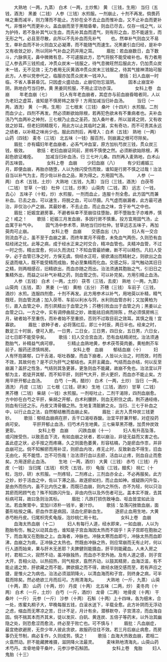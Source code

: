 <!-- { "loadSidebar": true } -->
　　大熟地（一两，九蒸） 白术（一两，土炒焦） 黄 （三钱，生用） 当归（五钱，酒洗） 黑姜（二钱） 人参（三钱）水煎服。一剂崩止，十剂不再发。倘畏药味之重而减半，则力薄而不能止。方妙在全不去止血而惟补血，又不止补血而更补气，非惟补气而更补火。盖血崩而至于黑暗昏晕，则血已尽去，仅存一线之气，以为护持，若不急补其气以生血，而先补其血而遗气，则有形之血，恐不能遽生，而无形之气，必且至尽散，此所以不先补血而先补气 
　　也。然单补气则血又不易生，单补血而不补火则血又必凝滞，而不能随气而速生。况黑姜引血归经，是补中又有收敛之妙，所以同补气补血之药并用之耳。 
　　眉批：若血崩数日，血下数斗，六脉俱无，鼻中微微有息，不可遽服此方，恐气将脱不能受峻补也。有力者用辽人参去芦三钱煎成，冲贯众炭末一钱服之，待气息微旺然后服此方，仍加贯众炭末一钱，无不见效；无力者用无灰黄酒冲贯众炭末三钱服之，待其气接神清始可服此方。人参以党参代之，临服亦加贯众炭末一钱冲入。 
　　歌括：妇人血崩一时临，不省人事甚昏沉。只因虚火盛动血，止崩切勿忘滋阴。 
　　固本止崩宜补阴，熟地白芍当归参。黄 黑姜同煎服，不用止涩功亦深。 
　　
　　女科上卷　血崩
　　年老血崩（七）
　　妇人有年老血崩者，其症亦与前血崩昏暗者同，人以为老妇之虚耳，谁知是不慎房帏之故乎！方用加减当归补血汤。
　　当归（一两，酒洗） 黄 （一两，生用） 三七根末（三钱） 桑叶（十四片）水煎服。二剂而血少止，四剂不再发。然必须断欲始除根，若再犯色欲未有不重病者也。夫补血汤乃气血两补之神剂，三七根乃止血之圣药，加入桑叶者，所以滋肾之阴，又有收敛之妙耳。但老妇阴精既亏，用此方以止其临时之漏，实有奇功，而不可责其永远之绩者，以补精之味尚少也。服此四剂后，再增入：白术（五钱） 熟地（一两） 山药（四钱） 麦冬（三钱） 北五味（一钱）服百剂，则崩漏之根可尽除矣。 
　　眉批：亦有孀妇年老血崩者，必系气冲血室，原方加杭芍炭三钱，贯众炭三钱，极效。 
　　歌括：老妇血崩证同前，房帏不慎使之然。必须断欲始除根，再起色欲证难痊。 
　　加减当归补血汤，归 三七叶儿桑。四剂再入麦熟地，白术山药五味尝。 
　　
　　女科上卷　血崩
　　少妇血崩（八）
　　有少妇甫娠三月，即便血崩，再胎亦随堕，人以为挫闪受伤而致，谁知是行房不慎之过哉！治法自当以补气为主，而少佐以补血之品，斯为得之。方用固气汤。
　　人参（一两） 白术（五钱，土炒） 大熟地（五钱，九蒸） 当归（三钱，酒洗） 白茯苓（二钱） 甘草（一钱） 杜仲（三钱，炒黑） 山萸肉（二钱，蒸） 远志（一钱，去心） 五味子（十粒，炒）水煎服，一剂而血止，连服十剂全愈。此方固气而兼补血。已去之血，可以速生，将脱之血，可以尽摄。凡气虚而崩漏者，此方最可通治，非仅治小产之崩。其最妙者，不去止血，而止血之味，含于补气之中也。 
　　眉批：妊娠宜避房事，不避者纵幸不至崩往往堕胎，即不堕胎生子亦难养，慎之！戒之！ 
　　歌括：妊娠三月发血崩，多因行房不慎重。投方宜用固气汤，止血寓于补气中。 
　　固气汤中参术苓，熟地当归炒杜仲。甘草远志五味子，再加萸肉可止崩。 
　　
　　女科上卷　血崩
　　交感血出（九）
　　妇人有一交合则流血不止，虽不至于血崩之甚，而终年累月不得愈，未免血气两伤，久则恐有血枯经闭之忧。此等之病，成于经水正来之时交合，精冲血管也。夫精冲血管，不过一时之伤，精出宜愈，何以久而流红？不知血管最娇嫩，断不可以精伤。凡妇人受孕，必于血管已净之时，方保无虞。倘经水正旺，彼欲涌出而精射之，则欲出之血反退而缩入，既不能受精而成胎，势必至集精而化血。交感之际，淫气触动其旧日之精，则两相感召，旧精欲出，而血亦随之而出。治法须通其胞胎之气，引旧日之集精外出，而益之以补气补精之药，则血管之伤，可以补完矣。方用引精止血汤。
　　人参（五钱） 白术（一两，土炒） 茯苓（三钱，去皮） 熟地（一两，九蒸） 山萸肉（五钱，蒸） 黑姜（一钱） 黄柏（五分） 芥穗（三钱） 车前子（三钱，酒炒）水煎。连服四剂愈，十剂不再发。此方用参术以补气，用地萸以补精，精气既旺，则血管流通；加入茯苓、车前以利水与窍，水利则血管亦利；又加黄柏为引，直入血管之中，而引夙精出于血管之外；芥穗引败血出于血管之内；黑姜以止血管之口。一方之中，实有调停曲屈之妙，故能祛旧病而除陈 。然必须慎房帏三月，破者始不至重伤，而补者始不至重损，否则不过取目前之效耳。其慎之哉！宜寡欲。 
　　眉批：欲种子者，必将落红后，即三十时辰，两日半也。经来之时，数足三十时辰，便可入房。一日男，二日女，三日男，四日女，五日男，六日女，过七日即不能受孕矣。 
　　歌括：妇人交合宫血流，恐有血枯精闭忧。治法须通胞胎气，补精益气病可瘳。 
　　引精止血熟地黄，参术茯苓萸肉姜。黄柏荆芥车前子，服药还须慎帏房。 
　　
　　女科上卷　血崩
　　郁结血崩（十）
　　妇人有怀抱甚郁，口干舌渴，呕吐吞酸，而血下崩者，人皆以火治之，时而效，时而不效，其故何也？是不识为肝气之郁结也。夫肝主藏血，气结而血亦结，何以反至崩漏？盖肝之性急，气结则其急更甚，更急则血不能藏，故崩不免也。治法宜以开郁为主，若徒开其郁，而不知平肝，则肝气大开，肝火更炽，而血亦不能止矣。方用平肝开郁止血汤。
　　白芍（一两，醋炒） 白术（一两，土炒） 当归（一两，酒洗） 丹皮（三钱） 三七根（三钱，研末） 生地（三钱，酒炒） 甘草（二钱） 黑芥穗（二钱） 柴胡（一钱）水煎服。一剂呕吐止，二剂干渴除，四剂血崩愈。方中妙在白芍之平肝，柴胡之开郁，白术利腰脐，则血无积住之虞。荆芥通经络，则血有归还之乐。丹皮又清骨髓之热。生地复清脏腑之炎。当归、三七于补血之中，以行止血之法，自然郁结散而血崩止矣。 
　　眉批：此方入贯仲炭三钱更妙。 
　　歌括：郁结血崩病在肝，舌干口渴呕吞酸。治宜平肝兼开郁，对症投药病可安。 
　　平肝开郁止血汤，归芍术丹生地黄。三七柴草黑芥穗，加贯仲炭效更彰。 
　　
　　女科上卷　血崩
　　闪跌血崩（十一）
　　妇人有升高坠落，或闪挫受伤，以致恶血下流，有如血崩之状者，若以崩治，非徒无益而又害之也。盖此症之状，必手按之而疼痛，久之则面色萎黄，形容枯槁，乃是瘀血作祟，并非血崩可比。倘不知解瘀而用补涩，则瘀血内攻，疼无止时，反致新血不得生，旧血无由化，死不能悟，岂不可伤哉！治法须行血以去瘀，活血以止疼，则血自止而愈矣。方用逐瘀止血汤。
　　生地（一两，酒炒） 大黄（三钱） 赤芍（三钱） 丹皮（一钱） 当归尾（五钱） 枳壳（五钱，炒） 龟版（三钱，醋炙） 桃仁（十粒，泡炒，研）水煎服。一剂疼轻，二剂疼止，三剂血亦全止，不必再服矣。此方之妙，妙于活血之中，佐以下滞之品，故逐瘀如扫，而止血如神。或疑跌闪升坠，是由外而伤内，虽不比内伤之重，而既已血崩，则内之所伤，亦不为轻，何以只治其瘀而罔顾气也？殊不知跌闪升坠，非由内伤以及外伤者可比。盖本实不拨，去其标病可耳，故曰急则治其标。 
　　眉批：凡跌打损伤致唾血、呕血皆宜如此治法。若血聚胃中，宜加川浓朴一钱半，姜汁炒。 
　　歌括：坠落闪挫致血崩，面萎形枯按之痛。瘀血作祟是病因，活血化瘀新血生。 
　　逐瘀止血用生地，大黄赤芍粉丹皮。归尾枳壳炙龟版，泡炒桃仁用十粒。 
　　
　　女科上卷　血崩
　　血海太热血崩（十二）
　　妇人有每行人道，经水即来，一如血崩，人以为胞胎有伤，触之以动其血也，谁知是子宫血海因太热而不固乎！夫子宫即在胞胎之下，而血海又在胞胎之上。血海者，冲脉也。冲脉太寒而血即亏，冲脉太热而血即沸，血崩之为病，正冲脉之太热也。然既由冲脉之热，则应常崩而无有止时，何以行人道而始来，果与肝木无恙耶？夫脾健则能摄血，肝平则能藏血。人未入房之时，君相二火，寂然不动，虽冲脉独热，而血亦不至外驰。及有人道之感，则子宫大开，吾相火动，以热招热，同气相求，翕然齐动，以鼓其精房，血海泛滥，有不能止遏之势，肝欲藏之而不能，脾欲摄之而不得，故经水随交感而至，若有声应之捷，是惟火之为病也。治法必须滋阴降火，以清血海而和子宫，则终身之病，可半载而除矣。然必绝欲三月而后可。方用清海丸。
　　大熟地（一斤，九蒸） 山萸（十两，蒸） 山药（十两，炒） 丹皮（十两） 北五味（二两，炒） 麦冬肉（十两） 白术（一斤，土炒） 白芍（一斤，酒炒） 龙骨（二两） 地骨皮（十两） 干桑叶（一斤） 元参（一斤） 沙参（十两） 石斛（十两）上十四味，各为细末，合一处，炼蜜丸桐子大，早晚每服五钱，白滚水送下，半载全愈。此方补阴而无浮动之虑，缩血而无寒凉之苦，日计不足，月计有余，潜移默夺，子宫清凉，而血海自固。倘不揣其本而齐其末，徒以发灰、白矾、黄连炭、五倍子等药末，以外治其幽隐之处，则恐愈涩而愈流，终必至于败亡也。可不慎与！ 
　　眉批：凡血崩症，最宜绝欲避房，无奈少年人彼此贪欲，故服药往往不效。若三月后崩止病愈，而房事仍无节制，病必复作，久则成劳。慎之！ 
　　歌括：血海大热致血崩，君相二火翕然动。肝不能藏脾难摄，滋阴降火法最灵。 
　　麦味熟地清海丸，山萸山药术芍丹。龙骨地骨干桑叶，元参沙参石斛团。 
　　
　　女科上卷　鬼胎
　　妇人鬼胎（十三）
